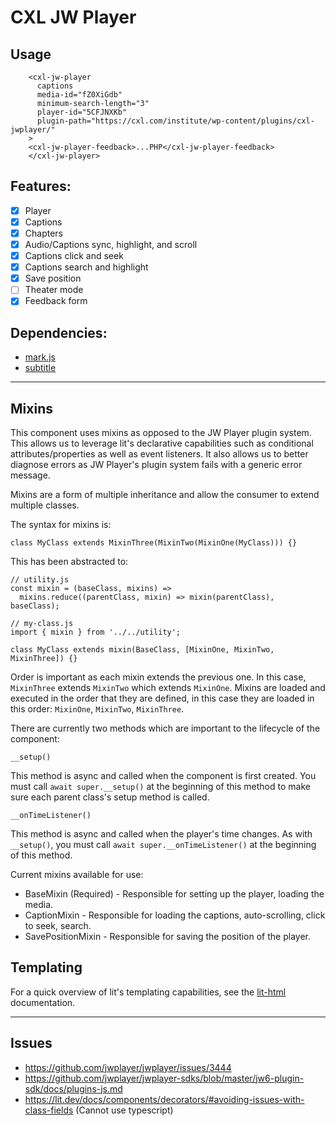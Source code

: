 # CXL JW Player

## Usage

```
    <cxl-jw-player
      captions
      media-id="fZ0XiGdb"
      minimum-search-length="3"
      player-id="5CFJNXKb"
      plugin-path="https://cxl.com/institute/wp-content/plugins/cxl-jwplayer/"
    >
    <cxl-jw-player-feedback>...PHP</cxl-jw-player-feedback>
    </cxl-jw-player>
```

## Features:

- [x] Player
- [x] Captions
- [x] Chapters
- [x] Audio/Captions sync, highlight, and scroll
- [x] Captions click and seek
- [x] Captions search and highlight
- [x] Save position
- [ ] Theater mode
- [X] Feedback form

## Dependencies:

- [mark.js](https://github.com/julmot/mark.js/)
- [subtitle](https://github.com/gsantiago/subtitle.js)

---

## Mixins

This component uses mixins as opposed to the JW Player plugin system. This allows us to leverage lit's declarative capabilities such as conditional attributes/properties as well as event listeners. It also allows us to better diagnose errors as JW Player's plugin system fails with a generic error message.

Mixins are a form of multiple inheritance and allow the consumer to extend multiple classes.

The syntax for mixins is:

```
class MyClass extends MixinThree(MixinTwo(MixinOne(MyClass))) {}
```

This has been abstracted to:

```
// utility.js
const mixin = (baseClass, mixins) =>
  mixins.reduce((parentClass, mixin) => mixin(parentClass), baseClass);
```

```
// my-class.js
import { mixin } from '../../utility';

class MyClass extends mixin(BaseClass, [MixinOne, MixinTwo, MixinThree]) {}
```

Order is important as each mixin extends the previous one. In this case, `MixinThree` extends `MixinTwo` which extends `MixinOne`. Mixins are loaded and executed in the order that they are defined, in this case they are loaded in this order: `MixinOne`, `MixinTwo`, `MixinThree`.

There are currently two methods which are important to the lifecycle of the component:

`__setup()`

This method is async and called when the component is first created. You must call `await super.__setup()` at the beginning of this method to make sure each parent class's setup method is called.

`__onTimeListener()`

This method is async and called when the player's time changes. As with `__setup()`, you must call `await super.__onTimeListener()` at the beginning of this method.

Current mixins available for use:

- BaseMixin (Required) - Responsible for setting up the player, loading the media.
- CaptionMixin - Responsible for loading the captions, auto-scrolling, click to seek, search.
- SavePositionMixin - Responsible for saving the position of the player.

## Templating

For a quick overview of lit's templating capabilities, see the [lit-html](https://lit.dev/docs/templates/overview/) documentation.

---

## Issues

- https://github.com/jwplayer/jwplayer/issues/3444
- https://github.com/jwplayer/jwplayer-sdks/blob/master/jw6-plugin-sdk/docs/plugins-js.md
- https://lit.dev/docs/components/decorators/#avoiding-issues-with-class-fields (Cannot use typescript)
